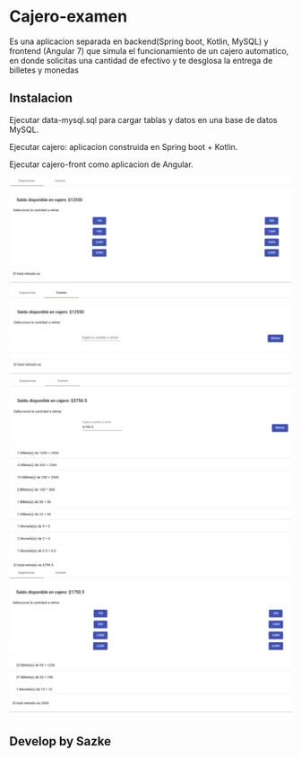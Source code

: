 # Cajero-examen
Es una aplicacion separada en backend(Spring boot, Kotlin, MySQL) y frontend (Angular 7) que simula el funcionamiento de un cajero automatico, en donde solicitas una cantidad de efectivo y te desglosa la entrega de billetes y monedas

## Instalacion 
Ejecutar data-mysql.sql para cargar tablas y datos en una base de datos MySQL.

Ejecutar cajero: aplicacion construida en Spring boot + Kotlin.

Ejecutar cajero-front como aplicacion de Angular.

<img src="uno.png">

<img src="dos.png">

<img src="tres.png">

<img src="cuatro.png">

## Develop by Sazke

